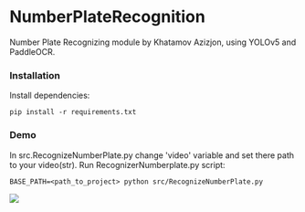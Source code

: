 # NumberPlateRecognition

Number Plate Recognizing module by Khatamov Azizjon, using YOLOv5 and PaddleOCR.

### Installation
Install dependencies:
```commandline
pip install -r requirements.txt
```

### Demo 
In src.RecognizeNumberPlate.py change 'video' variable and set there path to your video(str).
Run RecognizerNumberplate.py script:
```commandline
BASE_PATH=<path_to_project> python src/RecognizeNumberPlate.py 
```

![](https://github.com/HENNESSYxie/NumberPlateRecognition/tree/main/content/demo.gif)
